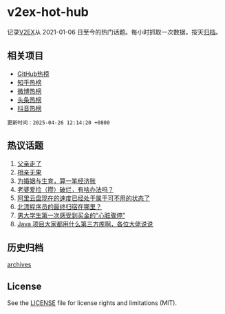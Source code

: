 # v2ex-hot-hub

 记录[V2EX](https://www.v2ex.com/)从 2021-01-06 日至今的热门话题。每小时抓取一次数据，按天[归档](archives)。
 
 ## 相关项目

- [GitHub热榜](https://github.com/lonnyzhang423/github-hot-hub)
- [知乎热榜](https://github.com/lonnyzhang423/zhihu-hot-hub)
- [微博热榜](https://github.com/lonnyzhang423/weibo-hot-hub)
- [头条热榜](https://github.com/lonnyzhang423/toutiao-hot-hub)
- [抖音热榜](https://github.com/lonnyzhang423/douyin-hot-hub)


 `更新时间：2025-04-26 12:14:20 +0800`

## 热议话题

1. [父亲走了](https://www.v2ex.com/t/1128071)
1. [相亲无果](https://www.v2ex.com/t/1128014)
1. [为婚姻与生育，算一笔经济账](https://www.v2ex.com/t/1128002)
1. [老婆爱捡（攒）破烂，有啥办法吗？](https://www.v2ex.com/t/1128134)
1. [阿里云盘现在的速度已经处于属于可不用的状态了](https://www.v2ex.com/t/1128027)
1. [北漂程序员的最终归宿在哪里？](https://www.v2ex.com/t/1128010)
1. [男大学生第一次感受到买金的“心脏骤停”](https://www.v2ex.com/t/1128003)
1. [Java 项目大家都用什么第三方库啊，各位大佬说说](https://www.v2ex.com/t/1128005)

## 历史归档

[archives](archives)

## License

See the [LICENSE](LICENSE) file for license rights and limitations (MIT).
